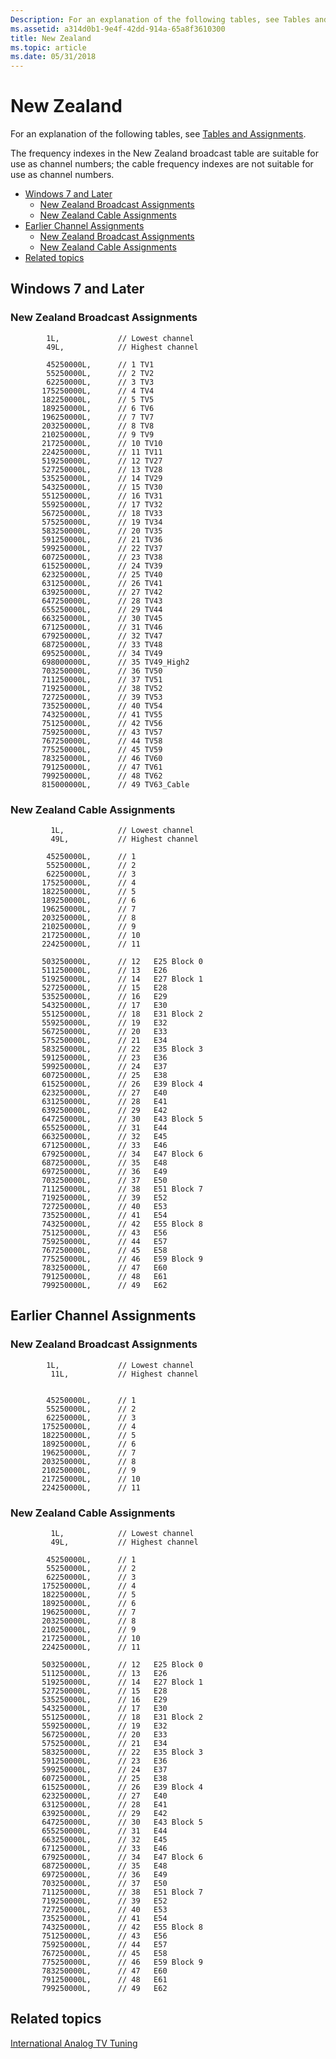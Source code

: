 ```yaml
---
Description: For an explanation of the following tables, see Tables and Assignments.
ms.assetid: a314d0b1-9e4f-42dd-914a-65a8f3610300
title: New Zealand
ms.topic: article
ms.date: 05/31/2018
---
```


# New Zealand

For an explanation of the following tables, see [Tables and Assignments](tables-and-assignments.md).

The frequency indexes in the New Zealand broadcast table are suitable for use as channel numbers; the cable frequency indexes are not suitable for use as channel numbers.

-   [Windows 7 and Later](#windows-7-and-later)
    -   [New Zealand Broadcast Assignments](#new-zealand-broadcast-assignments)
    -   [New Zealand Cable Assignments](#new-zealand-cable-assignments)
-   [Earlier Channel Assignments](#earlier-channel-assignments)
    -   [New Zealand Broadcast Assignments](#new-zealand-broadcast-assignments)
    -   [New Zealand Cable Assignments](#new-zealand-cable-assignments)
-   [Related topics](#related-topics)

## Windows 7 and Later

### New Zealand Broadcast Assignments

``` syntax
        1L,             // Lowest channel
        49L,            // Highest channel

        45250000L,      // 1 TV1
        55250000L,      // 2 TV2
        62250000L,      // 3 TV3
       175250000L,      // 4 TV4
       182250000L,      // 5 TV5
       189250000L,      // 6 TV6
       196250000L,      // 7 TV7
       203250000L,      // 8 TV8
       210250000L,      // 9 TV9
       217250000L,      // 10 TV10
       224250000L,      // 11 TV11
       519250000L,      // 12 TV27
       527250000L,      // 13 TV28
       535250000L,      // 14 TV29
       543250000L,      // 15 TV30
       551250000L,      // 16 TV31
       559250000L,      // 17 TV32
       567250000L,      // 18 TV33
       575250000L,      // 19 TV34
       583250000L,      // 20 TV35
       591250000L,      // 21 TV36
       599250000L,      // 22 TV37
       607250000L,      // 23 TV38
       615250000L,      // 24 TV39
       623250000L,      // 25 TV40
       631250000L,      // 26 TV41
       639250000L,      // 27 TV42
       647250000L,      // 28 TV43
       655250000L,      // 29 TV44
       663250000L,      // 30 TV45
       671250000L,      // 31 TV46
       679250000L,      // 32 TV47
       687250000L,      // 33 TV48
       695250000L,      // 34 TV49
       698000000L,      // 35 TV49_High2
       703250000L,      // 36 TV50
       711250000L,      // 37 TV51
       719250000L,      // 38 TV52
       727250000L,      // 39 TV53
       735250000L,      // 40 TV54
       743250000L,      // 41 TV55
       751250000L,      // 42 TV56
       759250000L,      // 43 TV57
       767250000L,      // 44 TV58
       775250000L,      // 45 TV59
       783250000L,      // 46 TV60
       791250000L,      // 47 TV61
       799250000L,      // 48 TV62
       815000000L,      // 49 TV63_Cable
```

### New Zealand Cable Assignments

``` syntax
         1L,            // Lowest channel
         49L,           // Highest channel

        45250000L,      // 1
        55250000L,      // 2
        62250000L,      // 3
       175250000L,      // 4
       182250000L,      // 5
       189250000L,      // 6
       196250000L,      // 7
       203250000L,      // 8
       210250000L,      // 9
       217250000L,      // 10
       224250000L,      // 11
       
       503250000L,      // 12   E25 Block 0
       511250000L,      // 13   E26 
       519250000L,      // 14   E27 Block 1
       527250000L,      // 15   E28 
       535250000L,      // 16   E29 
       543250000L,      // 17   E30 
       551250000L,      // 18   E31 Block 2
       559250000L,      // 19   E32 
       567250000L,      // 20   E33 
       575250000L,      // 21   E34 
       583250000L,      // 22   E35 Block 3
       591250000L,      // 23   E36 
       599250000L,      // 24   E37 
       607250000L,      // 25   E38 
       615250000L,      // 26   E39 Block 4
       623250000L,      // 27   E40 
       631250000L,      // 28   E41 
       639250000L,      // 29   E42 
       647250000L,      // 30   E43 Block 5
       655250000L,      // 31   E44 
       663250000L,      // 32   E45 
       671250000L,      // 33   E46 
       679250000L,      // 34   E47 Block 6
       687250000L,      // 35   E48 
       697250000L,      // 36   E49 
       703250000L,      // 37   E50 
       711250000L,      // 38   E51 Block 7
       719250000L,      // 39   E52 
       727250000L,      // 40   E53 
       735250000L,      // 41   E54 
       743250000L,      // 42   E55 Block 8
       751250000L,      // 43   E56 
       759250000L,      // 44   E57 
       767250000L,      // 45   E58 
       775250000L,      // 46   E59 Block 9
       783250000L,      // 47   E60 
       791250000L,      // 48   E61 
       799250000L,      // 49   E62 
```

## Earlier Channel Assignments

### New Zealand Broadcast Assignments

``` syntax
        1L,             // Lowest channel
         11L,           // Highest channel


        45250000L,      // 1
        55250000L,      // 2
        62250000L,      // 3
       175250000L,      // 4
       182250000L,      // 5
       189250000L,      // 6
       196250000L,      // 7
       203250000L,      // 8
       210250000L,      // 9
       217250000L,      // 10
       224250000L,      // 11
```

### New Zealand Cable Assignments

``` syntax
         1L,            // Lowest channel
         49L,           // Highest channel

        45250000L,      // 1
        55250000L,      // 2
        62250000L,      // 3
       175250000L,      // 4
       182250000L,      // 5
       189250000L,      // 6
       196250000L,      // 7
       203250000L,      // 8
       210250000L,      // 9
       217250000L,      // 10
       224250000L,      // 11
       
       503250000L,      // 12   E25 Block 0
       511250000L,      // 13   E26 
       519250000L,      // 14   E27 Block 1
       527250000L,      // 15   E28 
       535250000L,      // 16   E29 
       543250000L,      // 17   E30 
       551250000L,      // 18   E31 Block 2
       559250000L,      // 19   E32 
       567250000L,      // 20   E33 
       575250000L,      // 21   E34 
       583250000L,      // 22   E35 Block 3
       591250000L,      // 23   E36 
       599250000L,      // 24   E37 
       607250000L,      // 25   E38 
       615250000L,      // 26   E39 Block 4
       623250000L,      // 27   E40 
       631250000L,      // 28   E41 
       639250000L,      // 29   E42 
       647250000L,      // 30   E43 Block 5
       655250000L,      // 31   E44 
       663250000L,      // 32   E45 
       671250000L,      // 33   E46 
       679250000L,      // 34   E47 Block 6
       687250000L,      // 35   E48 
       697250000L,      // 36   E49 
       703250000L,      // 37   E50 
       711250000L,      // 38   E51 Block 7
       719250000L,      // 39   E52 
       727250000L,      // 40   E53 
       735250000L,      // 41   E54 
       743250000L,      // 42   E55 Block 8
       751250000L,      // 43   E56 
       759250000L,      // 44   E57 
       767250000L,      // 45   E58 
       775250000L,      // 46   E59 Block 9
       783250000L,      // 47   E60 
       791250000L,      // 48   E61 
       799250000L,      // 49   E62 
```

## Related topics

<dl> <dt>

[International Analog TV Tuning](international-analog-tv-tuning.md)
</dt> </dl>

 

 



